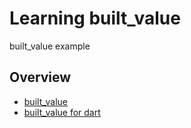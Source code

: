 # Learning built_value

built_value example

## Overview

- [built_value](https://github.com/google/built_value.dart)
- [built_value for dart](https://pub.dev/packages/built_value)